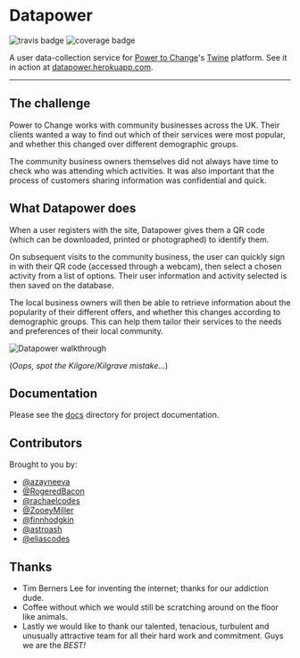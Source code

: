 # Datapower
![travis badge](https://img.shields.io/travis/TwinePlatform/DataPower.svg) ![coverage badge](https://img.shields.io/codecov/c/github/TwinePlatform/DataPower.svg)

A user data-collection service for [Power to Change](http://www.powertochange.org.uk/)'s [Twine](http://www.twine-together.com/) platform. See it in action at [datapower.herokuapp.com](https://datapower.herokuapp.com).

<hr/>

## The challenge
Power to Change works with community businesses across the UK. Their clients wanted a way to find out which of their services were most popular, and whether this changed over different demographic groups.

The community business owners themselves did not always have time to check who was attending which activities. It was also important that the process of customers sharing information was confidential and quick.

## What Datapower does
When a user registers with the site, Datapower gives them a QR code (which can be downloaded, printed or photographed) to identify them.

On subsequent visits to the community business, the user can quickly sign in with their QR code (accessed through a webcam), then select a chosen activity from a list of options. Their user information and activity selected is then saved on the database.

The local business owners will then be able to retrieve information about the popularity of their different offers, and whether this changes according to demographic groups. This can help them tailor their services to the needs and preferences of their local community.

![Datapower walkthrough](https://user-images.githubusercontent.com/23265724/31492017-33806fd0-af41-11e7-9af8-a38a424dc906.gif)

(*Oops, spot the Kilgore/Kilgrave mistake...*)

## Documentation
Please see the [docs](./docs) directory for project documentation.

## Contributors
Brought to you by:
* [@azayneeva](https://github.com/azayneeva)
* [@RogeredBacon](https://github.com/RogeredBacon)
* [@rachaelcodes](https://github.com/rachaelcodes)
* [@ZooeyMiller](https://github.com/ZooeyMiller)
* [@finnhodgkin](https://github.com/finnhodgkin)
* [@astroash](https://github.com/astroash)
* [@eliascodes](https://github.com/eliascodes)

## Thanks
* Tim Berners Lee for inventing the internet; thanks for our addiction dude.
* Coffee without which we would still be scratching around on the floor like animals.
* Lastly we would like to thank our talented, tenacious, turbulent and unusually attractive team for all their hard work and commitment. Guys we are the *BEST!*
